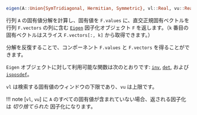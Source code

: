 ```julia
eigen(A::Union{SymTridiagonal, Hermitian, Symmetric}, vl::Real, vu::Real) -> Eigen
```

行列 `A` の固有値分解を計算し、固有値を `F.values` に、直交正規固有ベクトルを行列 `F.vectors` の列に含む [`Eigen`](@ref) 因子化オブジェクト `F` を返します。（`k` 番目の固有ベクトルはスライス `F.vectors[:, k]` から取得できます。）

分解を反復することで、コンポーネント `F.values` と `F.vectors` を得ることができます。

`Eigen` オブジェクトに対して利用可能な関数は次のとおりです: [`inv`](@ref), [`det`](@ref), および [`isposdef`](@ref)。

`vl` は検索する固有値のウィンドウの下限であり、`vu` は上限です。

!!! note
    [`vl`, `vu`] に `A` のすべての固有値が含まれていない場合、返される因子化は *切り捨てられた* 因子化になります。

